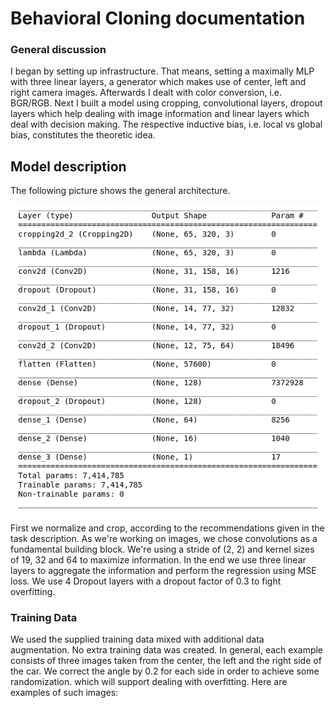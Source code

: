 # Behavioral Cloning documentation


### General discussion

I began by setting up infrastructure. That means, setting a maximally MLP with
three linear layers, a generator which makes use of center, left and right
camera images. Afterwards I dealt with color conversion, i.e. BGR/RGB.
Next I built a model using cropping, convolutional layers, dropout layers which
help dealing with image information and linear layers which deal with decision
making. The respective inductive bias, i.e. local vs global bias,
constitutes the theoretic idea.

## Model description

The following picture shows the general architecture.

![Model summary](model_description.png)

First we normalize and crop, according to the recommendations given in the
task description.
As we're working on images, we chose convolutions as a fundamental building block.
We're using a stride of (2, 2) and kernel sizes of 19, 32 and 64 to maximize
information.
In the end we use three linear layers to aggregate the information and perform
the regression using MSE loss.
We use 4 Dropout layers with a dropout factor of 0.3 to fight overfitting.

### Training Data

We used the supplied training data mixed with additional data augmentation.
No extra training data was created.
In general, each example consists of three images taken from the center, the left
and the right side of the car. We correct the angle by 0.2 for each side in order
to achieve some randomization. which will support dealing with overfitting.
Here are examples of such images:
